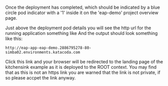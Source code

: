 Once the deployment has completed, which should be indicated by a blue circle pod indicator with a '1' 
inside it on the 'eap-demo' project overview page.

Just above the deployment pod details you will see the http url for the running application something like
And the output should look something like this:

```text
http://eap-app-eap-demo.2886795278-80-simba02.environments.katacoda.com
```

Click this link and your browser will be redirected to the landing page of the kitchensink example as it is deployed to the ROOT context.
You may find that as this is not an https
link you are warned that the link is not private, if so please accpet the link anyway.


